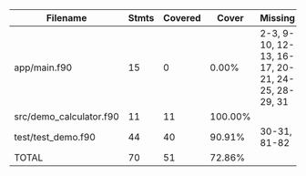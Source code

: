 | Filename | Stmts | Covered | Cover | Missing |
|----------|-------|---------|-------|---------|
| app/main.f90 | 15 | 0 | 0.00% | 2-3, 9-10, 12-13, 16-17, 20-21, 24-25, 28-29, 31 |
| src/demo_calculator.f90 | 11 | 11 | 100.00% |  |
| test/test_demo.f90 | 44 | 40 | 90.91% | 30-31, 81-82 |
| TOTAL | 70 | 51 | 72.86% |  |
